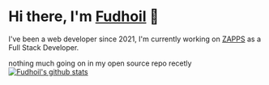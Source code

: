 <!-- profile readme -->

# Hi there, I'm [Fudhoil](https://fudhoil.vercel.app) 👋

I've been a web developer since 2021, I'm currently working on [ZAPPS](https://github.com/ZAPPS-AI) as a Full Stack Developer.

nothing much going on in my open source repo recetly
[![Fudhoil's github stats](https://github-readme-stats.vercel.app/api?username=fudhoil&show_icons=true&theme=radical)](fudhoil.vercel.app)
